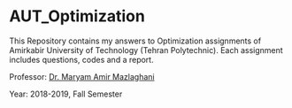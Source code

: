 # AUT_Optimization
This Repository contains my answers to Optimization assignments of Amirkabir University of Technology (Tehran Polytechnic). Each assignment includes questions, codes and a report.

Professor: [Dr. Maryam Amir Mazlaghani](https://old.aut.ac.ir/official/main.asp?uid=mazlaghani)

Year: 2018-2019, Fall Semester
